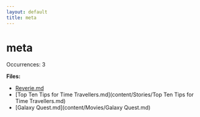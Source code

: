 ```yaml
---
layout: default
title: meta
---
```

# meta

Occurrences: 3

**Files:**

- [Reverie.md](content/Stories/Reverie.md)
- [Top Ten Tips for Time Travellers.md](content/Stories/Top Ten Tips for Time Travellers.md)
- [Galaxy Quest.md](content/Movies/Galaxy Quest.md)
